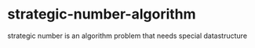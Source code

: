 # strategic-number-algorithm
strategic number is an algorithm problem that needs special datastructure
